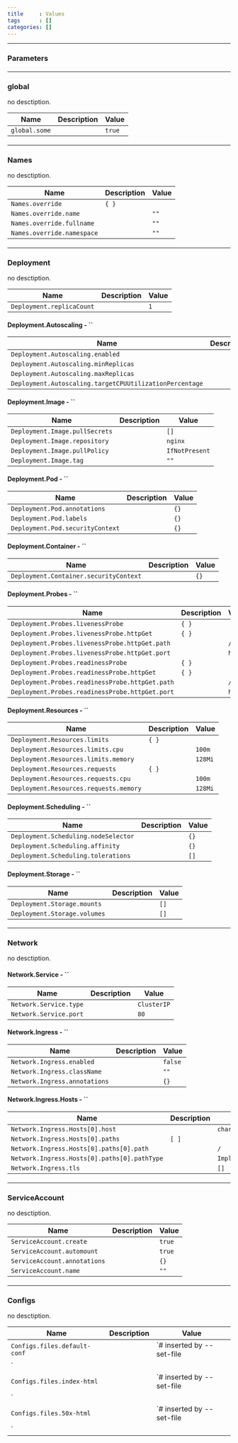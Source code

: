 ```yaml
---
title     : Values
tags      : []
categories: []
---
```

---
### Parameters

#### <hr/><h3>global</h3>

no desctiption.

| Name          | Description | Value  |
| ------------- | ----------- | ------ |
| `global.some` |             | `true` |

#### <hr/><h3>Names</h3>

no desctiption.

| Name                       | Description | Value |
| -------------------------- | ----------- | ----- |
| `Names.override`           | `{ }`       |       |
| `Names.override.name`      |             | `""`  |
| `Names.override.fullname`  |             | `""`  |
| `Names.override.namespace` |             | `""`  |

#### <hr/><h3>Deployment</h3>

no desctiption.

| Name                      | Description | Value |
| ------------------------- | ----------- | ----- |
| `Deployment.replicaCount` |             | `1`   |

#### Deployment.Autoscaling - ``

| Name                                                    | Description | Value   |
| ------------------------------------------------------- | ----------- | ------- |
| `Deployment.Autoscaling.enabled`                        |             | `false` |
| `Deployment.Autoscaling.minReplicas`                    |             | `1`     |
| `Deployment.Autoscaling.maxReplicas`                    |             | `100`   |
| `Deployment.Autoscaling.targetCPUUtilizationPercentage` |             | `80`    |

#### Deployment.Image - ``

| Name                           | Description | Value          |
| ------------------------------ | ----------- | -------------- |
| `Deployment.Image.pullSecrets` |             | `[]`           |
| `Deployment.Image.repository`  |             | `nginx`        |
| `Deployment.Image.pullPolicy`  |             | `IfNotPresent` |
| `Deployment.Image.tag`         |             | `""`           |

#### Deployment.Pod - ``

| Name                             | Description | Value |
| -------------------------------- | ----------- | ----- |
| `Deployment.Pod.annotations`     |             | `{}`  |
| `Deployment.Pod.labels`          |             | `{}`  |
| `Deployment.Pod.securityContext` |             | `{}`  |

#### Deployment.Container - ``

| Name                                   | Description | Value |
| -------------------------------------- | ----------- | ----- |
| `Deployment.Container.securityContext` |             | `{}`  |

#### Deployment.Probes - ``

| Name                                            | Description | Value  |
| ----------------------------------------------- | ----------- | ------ |
| `Deployment.Probes.livenessProbe`               | `{ }`       |        |
| `Deployment.Probes.livenessProbe.httpGet`       | `{ }`       |        |
| `Deployment.Probes.livenessProbe.httpGet.path`  |             | `/`    |
| `Deployment.Probes.livenessProbe.httpGet.port`  |             | `http` |
| `Deployment.Probes.readinessProbe`              | `{ }`       |        |
| `Deployment.Probes.readinessProbe.httpGet`      | `{ }`       |        |
| `Deployment.Probes.readinessProbe.httpGet.path` |             | `/`    |
| `Deployment.Probes.readinessProbe.httpGet.port` |             | `http` |

#### Deployment.Resources - ``

| Name                                   | Description | Value   |
| -------------------------------------- | ----------- | ------- |
| `Deployment.Resources.limits`          | `{ }`       |         |
| `Deployment.Resources.limits.cpu`      |             | `100m`  |
| `Deployment.Resources.limits.memory`   |             | `128Mi` |
| `Deployment.Resources.requests`        | `{ }`       |         |
| `Deployment.Resources.requests.cpu`    |             | `100m`  |
| `Deployment.Resources.requests.memory` |             | `128Mi` |

#### Deployment.Scheduling - ``

| Name                                 | Description | Value |
| ------------------------------------ | ----------- | ----- |
| `Deployment.Scheduling.nodeSelector` |             | `{}`  |
| `Deployment.Scheduling.affinity`     |             | `{}`  |
| `Deployment.Scheduling.tolerations`  |             | `[]`  |

#### Deployment.Storage - ``

| Name                         | Description | Value |
| ---------------------------- | ----------- | ----- |
| `Deployment.Storage.mounts`  |             | `[]`  |
| `Deployment.Storage.volumes` |             | `[]`  |

#### <hr/><h3>Network</h3>

no desctiption.


#### Network.Service - ``

| Name                   | Description | Value       |
| ---------------------- | ----------- | ----------- |
| `Network.Service.type` |             | `ClusterIP` |
| `Network.Service.port` |             | `80`        |

#### Network.Ingress - ``

| Name                          | Description | Value   |
| ----------------------------- | ----------- | ------- |
| `Network.Ingress.enabled`     |             | `false` |
| `Network.Ingress.className`   |             | `""`    |
| `Network.Ingress.annotations` |             | `{}`    |

#### Network.Ingress.Hosts - ``

| Name                                         | Description | Value                    |
| -------------------------------------------- | ----------- | ------------------------ |
| `Network.Ingress.Hosts[0].host`              |             | `chart-example.local`    |
| `Network.Ingress.Hosts[0].paths`             | `[ ]`       |                          |
| `Network.Ingress.Hosts[0].paths[0].path`     |             | `/`                      |
| `Network.Ingress.Hosts[0].paths[0].pathType` |             | `ImplementationSpecific` |
| `Network.Ingress.tls`                        |             | `[]`                     |

#### <hr/><h3>ServiceAccount</h3>

no desctiption.

| Name                         | Description | Value  |
| ---------------------------- | ----------- | ------ |
| `ServiceAccount.create`      |             | `true` |
| `ServiceAccount.automount`   |             | `true` |
| `ServiceAccount.annotations` |             | `{}`   |
| `ServiceAccount.name`        |             | `""`   |

#### <hr/><h3>Configs</h3>

no desctiption.

| Name                         | Description | Value                       |
| ---------------------------- | ----------- | --------------------------- |
| `Configs.files.default-conf` |             | `# inserted by --set-file
` |
| `Configs.files.index-html`   |             | `# inserted by --set-file
` |
| `Configs.files.50x-html`     |             | `# inserted by --set-file
` |

